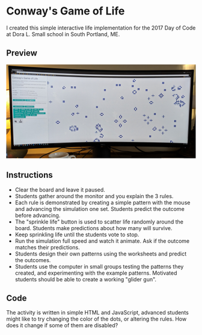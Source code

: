 # Conway's Game of Life

I created this simple interactive life implementation for the 2017 Day of Code at Dora L. Small school in South Portland, ME.

## Preview

![Sample](sample.jpg)

## Instructions

* Clear the board and leave it paused.
* Students gather around the monitor and you explain the 3 rules.
* Each rule is demonstrated by creating a simple pattern with the mouse and advancing the simulation one set. Students predict the outcome before advancing.
* The "sprinkle life" button is used to scatter life randomly around the board. Students make predictions about how many will survive.
* Keep sprinkling life until the students vote to stop.
* Run the simulation full speed and watch it animate. Ask if the outcome matches their predictions.
* Students design their own patterns using the worksheets and predict the outcomes.
* Students use the computer in small groups testing the patterns they created, and experimenting with the example patterns. Motivated students should be able to create a working "glider gun".

## Code

The activity is written in simple HTML and JavaScript, advanced students might like to try changing the color of the dots, or altering the rules. How does it change if some of them are disabled?
